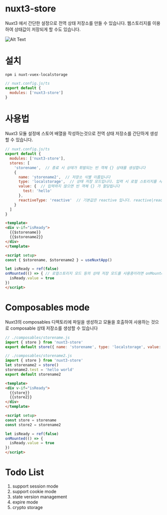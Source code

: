 # nuxt3-store
Nuxt3 에서 간단한 설정으로 전역 상태 저장소를 만들 수 있습니다. 웹스토리지를 이용하여 상태값이 저장되게 할 수도 있습니다.

![Alt Text](https://i.imgur.com/5DAh6tT.gif)    


# 설치
```
npm i nuxt-vuex-localstorage
```
```js
// nuxt.config.js/ts
export default {
  modules: ['nuxt3-store']
}
```

# 사용법
Nuxt3 모듈 설정에 스토어 배열을 작성하는것으로 전역 상태 저장소를 간단하게 생성할 수 있습니다.
```js
// nuxt.config.js/ts
export default {
  modules: ['nuxt3-store'],
  stores: [
    'storename',  // 종료 시 상태가 휘발되는 빈 객체 {} 상태를 생성합니다
    {
      name: 'storename2',  // 저장소 식별 이름입니다
      type: 'localstorage',  // 상태 저장 모드입니다. 입력 시 로컬 스토리지를 사용하여 브라우저가 종료되더라도 상태가 유지될 수 있게 합니다
      value: {  // 입력하지 않으면 빈 객체 {} 가 할당됩니다
        test: 'hello'
      },
      reactiveType: 'reactive'  // 기본값은 reactive 입니다. reactive|readonly|shallowReactive|shallowReadonly
    }
  ]
}
```

```html
<template>
<div v-if="isReady">
  {{$storename}}
  {{$storename2}}
</div>
</template>

<script setup>
const { $storename, $storename2 } = useNuxtApp()

let isReady = ref(false)
onMounted(() => { // 로컬스토리지 모드 등의 상태 저장 모드를 사용중이라면 onMounted 이후에 값이 랜더링 되어야 Hydration 오류를 피할 수 있습니다
  isReady.value = true
})
</script>
```

# Composables mode
Nuxt3의 composables 디렉토리에 파일을 생성하고 모듈을 호출하여 사용하는 것으로 composable 상태 저장소를 생성할 수 있습니다
```js
// ./composables/storename.js
import { store } from 'nuxt3-store'
export default store({ name: 'storename', type: 'localstorage', value: { test: 'hello' }, reactiveType: 'reactive' })
```
```js
// ./composables/storename2.js
import { store } from 'nuxt3-store'
let storename2 = store()
storename2.test = 'hello world'
export default storename2
```

```html
<template>
<div v-if="isReady">
  {{store}}
  {{store2}}
</div>
</template>

<script setup>
const store = storename
const store2 = storename2

let isReady = ref(false)
onMounted(() => {
  isReady.value = true
})
</script>
```

# Todo List
1. support session mode
2. support cookie mode
3. state version management
4. expire mode
5. crypto storage
